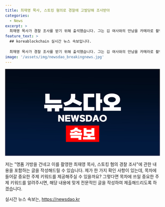 ```yaml
---
title: 최재영 목사, 스토킹 혐의로 경찰에 고발당해 조사받아
categories:
  - News
excerpt: >
  최재영 목사가 경찰 조사를 받기 위해 출석했습니다. 그는 김 여사와의 만남을 카메라로 촬영하고 유포한 혐의를 부인하며, 선물은 친절한 안내를 위한 것이라 주장했습니다. 또한, 스토킹 주장에 대해 시점과 신고를 강조하며 부인했습니다. 최 목사는 이에 대한 고발을 받은 상태이며, 관련된 상황에 대해 경찰 조사를 진행 중입니다.
feature_text: >
  ## koreablockchain 실시간 뉴스 속보입니다.

  최재영 목사가 경찰 조사를 받기 위해 출석했습니다. 그는 김 여사와의 만남을 카메라로 촬영하고 유포한 혐의를 부인하며, 선물은 친절한 안내를 위한 것이라 주장했습니다. 또한, 스토킹 주장에 대해 시점과 신고를 강조하며 부인했습니다. 최 목사는 이에 대한 고발을 받은 상태이며, 관련된 상황에 대해 경찰 조사를 진행 중입니다.
image: '/assets/img/newsdao_breakingnews.jpg'
---
```


<p><img src="/assets/img/newsdao_breakingnews.jpg" alt="koreablockchain 속보" /></p>

<p>저는 "명품 가방을 건네고 이를 촬영한 최재영 목사, 스토킹 혐의 경찰 조사"에 관한 내용을 포함하는 글을 작성해드릴 수 있습니다. 제가 한 가지 확인 사항이 있는데, 목차에 들어갈 중요한 주제 키워드를 제공해주실 수 있을까요? 그렇다면 목차에 쓰일 중요한 주제 키워드를 알려주시면, 해당 내용에 맞게 전문적인 글을 작성하여 제출해드리도록 하겠습니다.</p>
실시간 뉴스 속보는, <a href="https://newsdao.kr" rel="dofollow">https://newsdao.kr</a>


